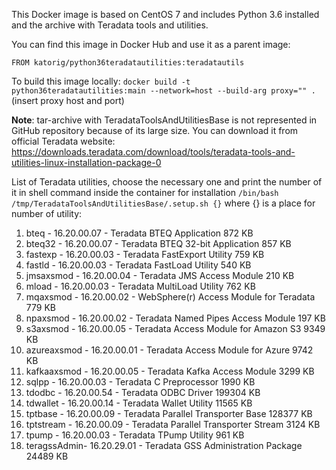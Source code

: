 This Docker image is based on CentOS 7 and includes Python 3.6 installed and 
the archive with Teradata tools and utilities. 

You can find this image in Docker Hub and use it as a parent image: 

`FROM katorig/python36teradatautilities:teradatautils`

To build this image locally:
`docker build -t python36teradatautilities:main --network=host --build-arg proxy="" .` (insert proxy host and port)

**Note**: tar-archive with TeradataToolsAndUtilitiesBase is not represented in GitHub repository because of its large size. You can download it from official Teradata website: https://downloads.teradata.com/download/tools/teradata-tools-and-utilities-linux-installation-package-0

List of Teradata utilities, choose the necessary one and print the number of it in shell command inside the container 
for installation `/bin/bash /tmp/TeradataToolsAndUtilitiesBase/.setup.sh {}` where {} is a place for number of utility:
 
 1. bteq        - 16.20.00.07 - Teradata BTEQ Application                  872 KB
 2. bteq32      - 16.20.00.07 - Teradata BTEQ 32-bit Application           857 KB
 3. fastexp     - 16.20.00.03 - Teradata FastExport Utility                759 KB
 4. fastld      - 16.20.00.03 - Teradata FastLoad Utility                  540 KB
 5. jmsaxsmod   - 16.20.00.04 - Teradata JMS Access Module                 210 KB
 6. mload       - 16.20.00.03 - Teradata MultiLoad Utility                 762 KB
 7. mqaxsmod    - 16.20.00.02 - WebSphere(r) Access Module for Teradata    779 KB
 8. npaxsmod    - 16.20.00.02 - Teradata Named Pipes Access Module         197 KB
 9. s3axsmod    - 16.20.00.05 - Teradata Access Module for Amazon S3      9349 KB
10. azureaxsmod - 16.20.00.01 - Teradata Access Module for Azure          9742 KB
11. kafkaaxsmod - 16.20.00.05 - Teradata Kafka Access Module              3299 KB
12. sqlpp       - 16.20.00.03 - Teradata C Preprocessor                   1990 KB
13. tdodbc      - 16.20.00.54 - Teradata ODBC Driver                    199304 KB
14. tdwallet    - 16.20.00.14 - Teradata Wallet Utility                  11565 KB
15. tptbase     - 16.20.00.09 - Teradata Parallel Transporter Base      128377 KB
16. tptstream   - 16.20.00.09 - Teradata Parallel Transporter Stream      3124 KB
17. tpump       - 16.20.00.03 - Teradata TPump Utility                     961 KB
18. teragssAdmin- 16.20.29.01 - Teradata GSS Administration Package      24489 KB
